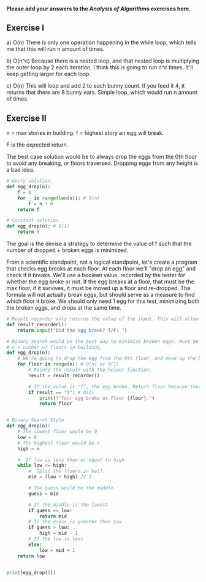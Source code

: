 #### Please add your answers to the ***Analysis of  Algorithms*** exercises here.

## Exercise I

a) O(n)
There is only one operation happening in the while loop, which tells me that this will run n amount of times.


b) O(n^c)
Because there is a nested loop, and that nested loop is multiplying the outer loop by 2 each iteration, I think this is going to run n^c times. It'll keep getting larger for each loop.


c) O(n)
This will loop and add 2 to each bunny count. If you feed it 4, it returns that there are 8 bunny ears. Simple loop, which would run n amount of times.


## Exercise II

n = max stories in building.
f = highest story an egg will break.

F is the expected return.

The best case solution would be to always drop the eggs from the 0th floor to avoid any breaking, or floors traversed. Dropping eggs from any height is a bad idea. 


``` python
# Goofy solution.
def egg_drop(n):
    f = 0
    for _ in range(len(n)): # O(n)
        f = n * 0
    return f
```
``` python
# Constant solution.
def egg_drop(n): # O(1)
    return 0
```
The goal is the devise a strategy to determine the value of f such that the number of dropped + broken eggs is minimized.

From a scientific standpoint, not a logical standpoint, let's create a program that checks egg breaks at each floor. At each floor we'll "drop an egg" and check if it breaks. We'll use a boolean value, recorded by the tester for whether the egg broke or not. If the egg breaks at a floor, that must be the max floor, if it survives, it must be moved up a floor and re-dropped. The formula will not actually break eggs, but should serve as a measure to find which floor it broke. We should only need 1 egg for this test, minimizing both the broken eggs, and drops at the same time.

```python
# Result recorder only returns the value of the input. This will allow us to record at each floor.
def result_recorder():
    return input("Did the egg break? T/F: ")

# Binary Search would be the best way to minimize broken eggs. Must be Log N. Recursive binary search.
# n = number of floors in building.
def egg_drop(n): 
    # We're going to drop the egg from the 0th floor, and move up the building.
    for floor in range(n): # O(n) or O(1)
        # Record the result with the helper function.
        result = result_recorder()

        # If the value is "T", the egg broke. Return floor because that is the max floor we can drop an egg from.
        if result == "T": # O(1)
            print(f"Your egg broke at floor {floor}.")
            return floor
```

```python

# Binary Search Style
def egg_drop(n):
    # The lowest floor would be 0
    low = 0
    # The highest floor would be n
    high = n

    #  If low is less than or equat to high
    while low <= high:
        #  Split the floors in half.
        mid = (low + high) // 2

        # The guess would be the middle.
        guess = mid

        # If the middle is the lowest
        if guess == low:
            return mid
        # If the guess is greater than Low
        if guess > low:
            high = mid - 1
        # If the low is less
        else:
            low = mid + 1
    return low


print(egg_drop(5))
```

